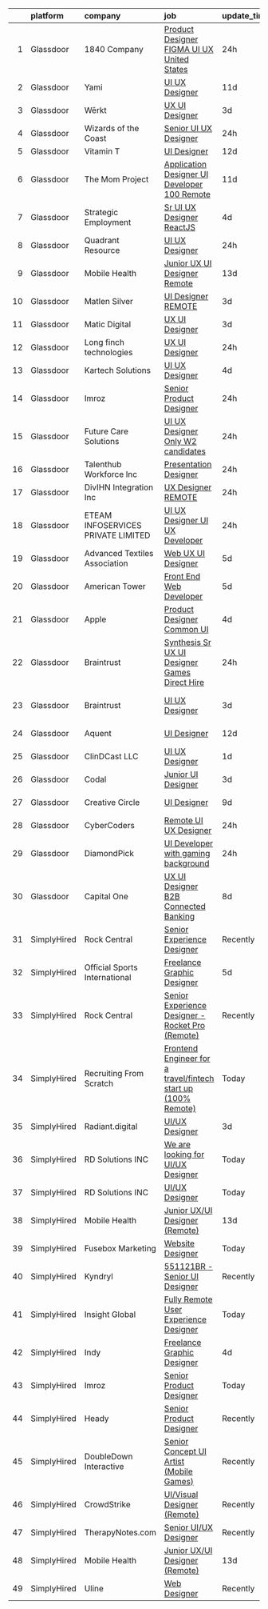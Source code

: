 

|    | platform    | company                            | job                                                                                                                                                                                                                                                                                                                                                                                                                                                                                                                                                                                                                                                                                                                                                                                                                                                                                                                                                                                                                                                                                                                                                                                                                                                                                                                                                                                                          | update_time   | location                       |
|---:|:------------|:-----------------------------------|:-------------------------------------------------------------------------------------------------------------------------------------------------------------------------------------------------------------------------------------------------------------------------------------------------------------------------------------------------------------------------------------------------------------------------------------------------------------------------------------------------------------------------------------------------------------------------------------------------------------------------------------------------------------------------------------------------------------------------------------------------------------------------------------------------------------------------------------------------------------------------------------------------------------------------------------------------------------------------------------------------------------------------------------------------------------------------------------------------------------------------------------------------------------------------------------------------------------------------------------------------------------------------------------------------------------------------------------------------------------------------------------------------------------|:--------------|:-------------------------------|
|  1 | Glassdoor   | 1840   Company                     | [Product Designer   FIGMA  UI  UX   United States](https://www.glassdoor.com/partner/jobListing.htm?pos=122&ao=1136043&s=58&guid=0000018335b8b7ba80fdb38c979abf6c&src=GD_JOB_AD&t=SR&vt=w&ea=1&cs=1_a8e86b20&cb=1663053642018&jobListingId=1008134146209&jrtk=3-0-1gcqrhdv4kbn0801-1gcqrhdvmi9jr800-e62c6a6f4e548be4-)                                                                                                                                                                                                                                                                                                                                                                                                                                                                                                                                                                                                                                                                                                                                                                                                                                                                                                                                                                                                                                                                                       | 24h           | Remote                         |
|  2 | Glassdoor   | Yami                               | [UI UX Designer](https://www.glassdoor.com/partner/jobListing.htm?pos=103&ao=1110586&s=58&guid=0000018335b8b7ba80fdb38c979abf6c&src=GD_JOB_AD&t=SR&vt=w&ea=1&cs=1_227fa5e1&cb=1663053642016&jobListingId=1008111961904&cpc=C19BE7EA145E205E&jrtk=3-0-1gcqrhdv4kbn0801-1gcqrhdvmi9jr800-d1dab448a2b02621--6NYlbfkN0DsBOlmEAMqZtav1V1WKZO3RUElpafjggtWvxyDQ3xFSqf_F-uFbbl63w4PrwT8Miu44ZfysXO1KSQgZsMWkOkd7XGrsQbZln7t07s8F-Y379QQ1CrIr4w_ay-qHsO3v_CQgS9HswjUCAf-pnizNih1cjX2cZN5IilCpikKmz2lbLmVVAngstP8Mkxjc0dUSMPoz7ElJ1LUmx8cr56uacKmtewRVxg9KAaGAAYQD1c6baHVevZa-UmllQcfhVgcwySqbc9uLIRsu9KEjkpoPX-GHsB393J3O-s1eE6Le-FJuD09wBHft-A_-ys44fVW7vMwU7O9oGhsLHb20NTrGIYKULgWpVRYZRcOmpB2fI79aHbb-7shxU0q55v3bD_Pr3PYplTPHevmZh7GGunSzzgLymQ4UKN-aUHYIIPBKFLyVaTU9MMAnMw89Q4V8u_cOa2Vu2WONegQ3wt2e9Qqv-gBr9gdcEspq0h2idgt3_BGPyAhAEZipoDf)                                                                                                                                                                                                                                                                                                                                                                                                                                                                                                                                                                    | 11d           | Brea, CA                       |
|  3 | Glassdoor   | Wērkt                              | [UX UI Designer](https://www.glassdoor.com/partner/jobListing.htm?pos=119&ao=1136043&s=58&guid=0000018335b8b7ba80fdb38c979abf6c&src=GD_JOB_AD&t=SR&vt=w&ea=1&cs=1_178bfe7f&cb=1663053642018&jobListingId=1008129520845&jrtk=3-0-1gcqrhdv4kbn0801-1gcqrhdvmi9jr800-9721049821f8019f-)                                                                                                                                                                                                                                                                                                                                                                                                                                                                                                                                                                                                                                                                                                                                                                                                                                                                                                                                                                                                                                                                                                                         | 3d            | Remote                         |
|  4 | Glassdoor   | Wizards of the Coast               | [Senior UI UX Designer](https://www.glassdoor.com/partner/jobListing.htm?pos=117&ao=1136043&s=58&guid=0000018335b8b7ba80fdb38c979abf6c&src=GD_JOB_AD&t=SR&vt=w&ea=1&cs=1_4eac2bed&cb=1663053642018&jobListingId=1008134110700&jrtk=3-0-1gcqrhdv4kbn0801-1gcqrhdvmi9jr800-6a30d90d36b2c37c-)                                                                                                                                                                                                                                                                                                                                                                                                                                                                                                                                                                                                                                                                                                                                                                                                                                                                                                                                                                                                                                                                                                                  | 24h           | Renton, WA                     |
|  5 | Glassdoor   | Vitamin T                          | [UI Designer](https://www.glassdoor.com/partner/jobListing.htm?pos=111&ao=1110586&s=58&guid=0000018335b8b7ba80fdb38c979abf6c&src=GD_JOB_AD&t=SR&vt=w&cs=1_e9fcbd40&cb=1663053642017&jobListingId=1008107313924&cpc=654405A9B1E0A9F5&jrtk=3-0-1gcqrhdv4kbn0801-1gcqrhdvmi9jr800-f10a0fca18c2b09a--6NYlbfkN0DMrcEu7yrtATojKJA7cEzGQ3FdRGWLh0CZQInL4ECGI6k5tN82kdM0OKoro5eXmjpWnNkMRYRsEG5xl-BbZpYCD_fu4BVeNqYuHC7OoAs3kywh988hMDgU4JwI6c0N64ARQqe5qJ8Pjj8i7HEjR4ZUmqldrFM0fx1DVXjCuMIUcLXl0QJZQqxSuRVy_8slHDJe9JqqLU38-_ImF8E-XI6yzN0r3BrdfqkxNnYIDfxpti7BOKpx8rCNZ2wOatffD054xbG4F2OZUhmK7CgenVxLXhyMrWKTq2lLwbWkEmQs-JeQpITYGFIN5ijlSGU6yjEtrbes04WnuC1C4Ysl5qraNC_UABGXwFaWfvoRD-1NMrMDVNKdxPDwlMnoseAhyL1V0du6Uwb5zd7a-jfJoIKcc-coHW56orWYtSJmK18_QGCsXOLtzVW_E64DkB0L1Gm9k04GyVutQ0c7yF6sxNfbSlBmjhiOF-I%3D)                                                                                                                                                                                                                                                                                                                                                                                                                                                                                                                                                                                              | 12d           | Remote                         |
|  6 | Glassdoor   | The Mom Project                    | [Application Designer UI Developer  100  Remote ](https://www.glassdoor.com/partner/jobListing.htm?pos=110&ao=1110586&s=58&guid=0000018335b8b7ba80fdb38c979abf6c&src=GD_JOB_AD&t=SR&vt=w&cs=1_99fa0dd3&cb=1663053642017&jobListingId=1008111532193&cpc=4B86475FAF393599&jrtk=3-0-1gcqrhdv4kbn0801-1gcqrhdvmi9jr800-195b8239f22c344b--6NYlbfkN0BDp_epf89aHDQhKpPegNJQ_ldQpEFZQsM9OcONMGxWx6pU56EKHF58QjVdAUvn2gUGEsG5uivYzAflrmwIyjs8buC-UN7ou_4VISFBgtvT6kWtTdBLuSeLNE3ebWKG9_EqvxhsMx0hRY5cOumT6scpk9plX6cjjnrfkAkGzUT2tCoX1D-FHfHuC-s1WpZlB02Ac7343rJQ0vCGsRJqpL2zDsW43qSys_rtxdbyjlk9bw-ovw_kdqkraRI0O0nivDUVKXUJJ6WuUfElCqyW3x94lDNtU1eeWqNYBX57Z3Ie11NAOzLeItAZwMQoVwps32h83l50PAUFdo_jBkPxPuGfLyWBj78o2orfWYz4q1_znbH6abax6ReAhvVtoMQQa5lIkwrA5wvnBzvSgf_Jt2ogFNEMzu6k22Pl3lsJ8sxhchS4OjMG716nMOEayeTVF31kDIkBYkw44WUHhgrcOY_wx_42xt5IcdiRaWgomrxhOhLw4Guu4EX9sp44H6L033r9oAMTTn4vbnxBK4OLke56pESR1apRnk_Rs9zOGrGPp-Oyd03twuqMfDchcCf-VweIgOZUm5T_2Q%3D%3D)                                                                                                                                                                                                                                                                                                                                                                                                                                            | 11d           | Remote                         |
|  7 | Glassdoor   | Strategic Employment               | [Sr  UI UX Designer  ReactJS ](https://www.glassdoor.com/partner/jobListing.htm?pos=105&ao=1110586&s=58&guid=0000018335b8b7ba80fdb38c979abf6c&src=GD_JOB_AD&t=SR&vt=w&ea=1&cs=1_527891ef&cb=1663053642016&jobListingId=1008127201025&cpc=A8EA696C92E7776B&jrtk=3-0-1gcqrhdv4kbn0801-1gcqrhdvmi9jr800-10e7346e5594589d--6NYlbfkN0AEgitr2lGK9-2Owk_bCXKkX9ldcvmrRzAzunryDtq0mgDhLVKVGwIDjzzzoVm5zY2akHQKg0eyoOGLoJYK8fVCB6jso4MEarQmmbx_Elax6A0T7qxnodN5M4Z3ek9LV9lx3pQUxqaX5c5MEy0I6X-ied1_QyqGEshe1rZ06FkEM4sRszpcXbcOqOguZ0RtIX-7D2nkCDCXnHiWZ-yWnVNSj5lQT5ZyvJIzkVtyU9boXFqk_FLmAENbjrE-Ha7ztZM0z7yLcZRcQmkOUywhncLlekhm0inRMvUNTqaJIEgmlsH8nyK3aEM0H_wLbZIIemquMaHAOVruIepVVcmid_t7yE4sKwwa7X_zLfkVyZlZ2_NAr__PXZ50i6tUiR6afStNuMLLAFjkH7Nh-ooRuMoo6fUnmnupnBU6J302zm-4WvV9Dy0U7IvoNTSD422NyzL5-9yO_EkOHDff2Fx5-hz08Ggj3sCD9l-IcPd4BT2Ww0ZpAk2r0cPeW211AqUh-GWTL4VgnLdDSq8qHIa8G75XXD_ssif_LJhc_wXfz3ZY3t8SJUPqBnCgjujfmnlhBkMXkuW6lDwQyA%3D%3D)                                                                                                                                                                                                                                                                                                                                                                                                                                                          | 4d            | Remote                         |
|  8 | Glassdoor   | Quadrant Resource                  | [UI UX Designer](https://www.glassdoor.com/partner/jobListing.htm?pos=128&ao=1136043&s=58&guid=0000018335b8b7ba80fdb38c979abf6c&src=GD_JOB_AD&t=SR&vt=w&ea=1&cs=1_ff193772&cb=1663053642018&jobListingId=1008134969184&jrtk=3-0-1gcqrhdv4kbn0801-1gcqrhdvmi9jr800-843ab43f787b1dbc-)                                                                                                                                                                                                                                                                                                                                                                                                                                                                                                                                                                                                                                                                                                                                                                                                                                                                                                                                                                                                                                                                                                                         | 24h           | Remote                         |
|  9 | Glassdoor   | Mobile Health                      | [Junior UX UI Designer  Remote ](https://www.glassdoor.com/partner/jobListing.htm?pos=101&ao=1110586&s=58&guid=0000018335b8b7ba80fdb38c979abf6c&src=GD_JOB_AD&t=SR&vt=w&ea=1&cs=1_6231b389&cb=1663053642016&jobListingId=1008104582625&cpc=9908D8D4413DBB8A&jrtk=3-0-1gcqrhdv4kbn0801-1gcqrhdvmi9jr800-0b855880aef5fae4--6NYlbfkN0CVW-wZUB6fDkVbeXZUmA8a9VqOuLioZTZt07t5oqbkUixMn8E1AkY7NfCvE7a_uIFEM4p2K4W6Xowwu-eZbvZMAmUZzzrHL6ljTCT7DYTx6XjJdgQUIEh9p7SxX-wpgLvWtsfp4DDj8x2BvdIzeHYMSSkPiP9r4jjtgVITdl04BLVLmN7DTPJeZ4_ZEyu9s9mgDOE0C9aGvVFpvu8k6-sD87BA0PVTz3fBDzWGILDGtvpBdjLCxFM2nDxruToCDnXCc4DYmF6Yr76NyrZY-s7BthB96eDooyhKbIMbim7GEOrsEZ8z4EoMc6nQy6MwcuuWllOtE0SxKBhl6abI9NxqdGFDbNzw49UL1LFVghJVZaq9NQGbX3KetVQgEJGtKLXtkhglGqwYcGN7ceTmV8wd_yRfXqa83DNELqJt2CApU8KI69y2h_-cs1PXTBIEDVuIRB1oqsfQjnIhc8sE89ZWzJRFWzwaSu8rjoFX-pZAfP_jaghpukHzPEkHemdFFJOEkBk6F8XYFY5Kg_120d2qdEps3mdH3cMT6ltO0rFuB4FqygBf4qlwsM3vuNYgLkY0GJdjxPbATawu3iJZMQHVPUBIAD03MG8%3D)                                                                                                                                                                                                                                                                                                                                                                                                                                      | 13d           | New York, NY                   |
| 10 | Glassdoor   | Matlen Silver                      | [UI Designer   REMOTE](https://www.glassdoor.com/partner/jobListing.htm?pos=112&ao=1110586&s=58&guid=0000018335b8b7ba80fdb38c979abf6c&src=GD_JOB_AD&t=SR&vt=w&ea=1&cs=1_e6d59f55&cb=1663053642017&jobListingId=1008129976520&cpc=6FC5BA77C9A4CD78&jrtk=3-0-1gcqrhdv4kbn0801-1gcqrhdvmi9jr800-7c3d8b0fa1aa4d2a--6NYlbfkN0ADTliTSg4K3aDxe8vkHVVj5ml6bx8ND6Ab8oliGx3AtQak9O875La2bFZ7Jqdg5u2TN4za9Cc8TmCx4eZrmE6unNQIBugNkywsnOlqHVOFFNV4fWaMlgd7n01QqguPjOpIVniHZTeTbp9kUGyEvOS2hrH_DBB6WVl5aY3J3hpgWYkSVkfr-OPDVFTeYo3Ec398yJ4m4ZajMCqcnpCvTLTP5HetNZVx6vHlaAapN8xv-cFaYc7tUDhEC_LMlhTw4F1vVZmPTn0USp1-_nevNAhtXft1-O6mNcRYS_s-WIMjqbNmd1ybHZxKAduIooqDBDHqq_YPXxk8MfW3OH0GUZnG0bjT3S53dw4RPBx1k07F5ce5QuytIb1IFhNqFswXVi8wy_FnfVqIyYlV-XJRM8bgTKLG3RHH3J4XifN7buReJDcMMD4Vv6wg3Hne5_oIFuySj9lmOzm4dWKyF3IZ3fcVSisC0M-wXXbO5fH0A9kNqw%3D%3D)                                                                                                                                                                                                                                                                                                                                                                                                                                                                                                                                                                  | 3d            | Atlanta, GA                    |
| 11 | Glassdoor   | Matic Digital                      | [UX UI Designer](https://www.glassdoor.com/partner/jobListing.htm?pos=107&ao=1110586&s=58&guid=0000018335b8b7ba80fdb38c979abf6c&src=GD_JOB_AD&t=SR&vt=w&cs=1_00ae22d1&cb=1663053642016&jobListingId=1008130349024&cpc=B101C867B3EF2D75&jrtk=3-0-1gcqrhdv4kbn0801-1gcqrhdvmi9jr800-034ef612ea4eaa29--6NYlbfkN0AZhccrYCUSJlZEde1UnGXnwlG1V9FU8luw-eezWnVYr5cEIZbxF0udJqd2UOrrIqs8a2-O4wAYqyti5QNxVfpWv9XtKqb7CoclVbtdwRPBOjK50OjoI-KDKV273G9VF0F2GIIrCJnwXhFoLDcQLWuNtYmtk8GzgzJzKOMmBwrZ6GelUhMqVklJbou17-ST-R4qnvxJWpoVC9XErey2GGluxMZP_ri3JAXowtTRd_I9hQphfMufQPPsstpaSbq3vzmHieW7kPmvNSH0t7RmeGfaNElN29VMWVlQGhmW2pMOJ5hMcfgIotet1isnP_pH0SUEPNajiln8TV9LjT_PdJIh4F7htkydvHXC_1G0z78GX3VcQPyqOm-6Sd_gmulxwwDz5Y2iXL7knNd2FNjCrqeHX6ageFekScQgFBWde4Q2g9_tqYSfqvbs)                                                                                                                                                                                                                                                                                                                                                                                                                                                                                                                                                                                                                                         | 3d            | Denver, CO                     |
| 12 | Glassdoor   | Long finch technologies            | [UX UI Designer](https://www.glassdoor.com/partner/jobListing.htm?pos=126&ao=1136043&s=58&guid=0000018335b8b7ba80fdb38c979abf6c&src=GD_JOB_AD&t=SR&vt=w&ea=1&cs=1_07e55076&cb=1663053642018&jobListingId=1008134031872&jrtk=3-0-1gcqrhdv4kbn0801-1gcqrhdvmi9jr800-29f482bc1f9c0738-)                                                                                                                                                                                                                                                                                                                                                                                                                                                                                                                                                                                                                                                                                                                                                                                                                                                                                                                                                                                                                                                                                                                         | 24h           | Irving, TX                     |
| 13 | Glassdoor   | Kartech Solutions                  | [UI UX Designer](https://www.glassdoor.com/partner/jobListing.htm?pos=116&ao=1136043&s=58&guid=0000018335b8b7ba80fdb38c979abf6c&src=GD_JOB_AD&t=SR&vt=w&ea=1&cs=1_a5cb2680&cb=1663053642018&jobListingId=1008126429859&jrtk=3-0-1gcqrhdv4kbn0801-1gcqrhdvmi9jr800-7f3bb4e6978a4f7e-)                                                                                                                                                                                                                                                                                                                                                                                                                                                                                                                                                                                                                                                                                                                                                                                                                                                                                                                                                                                                                                                                                                                         | 4d            | Remote                         |
| 14 | Glassdoor   | Imroz                              | [Senior Product Designer](https://www.glassdoor.com/partner/jobListing.htm?pos=125&ao=1136043&s=58&guid=0000018335b8b7ba80fdb38c979abf6c&src=GD_JOB_AD&t=SR&vt=w&ea=1&cs=1_d7e32197&cb=1663053642018&jobListingId=1008133474739&jrtk=3-0-1gcqrhdv4kbn0801-1gcqrhdvmi9jr800-f05474ece037d299-)                                                                                                                                                                                                                                                                                                                                                                                                                                                                                                                                                                                                                                                                                                                                                                                                                                                                                                                                                                                                                                                                                                                | 24h           | Remote                         |
| 15 | Glassdoor   | Future Care Solutions              | [UI UX Designer  Only W2 candidates ](https://www.glassdoor.com/partner/jobListing.htm?pos=129&ao=1136043&s=58&guid=0000018335b8b7ba80fdb38c979abf6c&src=GD_JOB_AD&t=SR&vt=w&ea=1&cs=1_734bb861&cb=1663053642018&jobListingId=1008133853385&jrtk=3-0-1gcqrhdv4kbn0801-1gcqrhdvmi9jr800-6c8fdcb849185850-)                                                                                                                                                                                                                                                                                                                                                                                                                                                                                                                                                                                                                                                                                                                                                                                                                                                                                                                                                                                                                                                                                                    | 24h           | Remote                         |
| 16 | Glassdoor   | Talenthub Workforce  Inc           | [Presentation Designer](https://www.glassdoor.com/partner/jobListing.htm?pos=104&ao=1110586&s=58&guid=0000018335b8b7ba80fdb38c979abf6c&src=GD_JOB_AD&t=SR&vt=w&ea=1&cs=1_127598e9&cb=1663053642016&jobListingId=1008133870042&cpc=F41FEAB56D215062&jrtk=3-0-1gcqrhdv4kbn0801-1gcqrhdvmi9jr800-f06f0ab86d92e6ab--6NYlbfkN0DpwFV3tuw9vFlML3xauMsT_S9XsNg3VdZNHiuyFzGFEzXfSGkGfgeZuQmrRNOoRj252mLqHri0itIf68FvD0Cos3sX1nhUedQCzDRSGlFs--8KFgQWpEgsOErS4T3CBlTINY1Ygwrij_bPoCYBSzOLzslHUqA0JglBS4cMr5oydsK6sQmOuNIryRWumgJ1p2yLg9HcUogQ-sYy-O68iOe6G4jVi_CsTwFqF8rkHIUEEieUsJ2kEcMxzIkd9R1tW7xF1SMgqbVgDbS9Ah9r9Mu3ifAs89qmeA0Nx4kDMAHC3OF4tdnFuhJFtn3TgAmCGbs3Udnm535g_BLmAjdojtSdB4UBZ6GhVH6Pp9KasN4XE-_vCVlOe9YCSqfLsJqbLj2lqSI93JC94X1MoiGSbwUzWacrH-1ApMtHryxMG6trZKRcOwCC-qfGdNNbf_0MBaP4N6j0gEhET3RX36_Q1Cz9sgYTSTIxKfM-_E2k6PJzyPpvcZbJ5Mu3SPQwwMPEuMz6JvTvDGHEDbzp8JFZvwbtzTfPCad6FDg%3D)                                                                                                                                                                                                                                                                                                                                                                                                                                                                                                               | 24h           | Remote                         |
| 17 | Glassdoor   | DivIHN Integration  Inc            | [UX Designer  REMOTE ](https://www.glassdoor.com/partner/jobListing.htm?pos=114&ao=1110586&s=58&guid=0000018335b8b7ba80fdb38c979abf6c&src=GD_JOB_AD&t=SR&vt=w&ea=1&cs=1_f4b8f65d&cb=1663053642018&jobListingId=1008133971409&cpc=654405A9B1E0A9F5&jrtk=3-0-1gcqrhdv4kbn0801-1gcqrhdvmi9jr800-ebb8875f66ab46d2--6NYlbfkN0BJ3u6qF2wc9ICgZlvsKuNbbLBNkh5ZBfvXb2PoA2N6Q167jZcvFJgUYQitahDww1sXmx3J9JYHxV_NRfPn3k8_8ImX5HoOFybPB_JF57y0BBopepDKtVfz_c0Nfu7cNcKKRdI2q5amBRYIHG9vy4bMoUurv-9aj_0LmpGTWr8zrAmmOzszOc3ZRnDTPlWZPy0brVJqbDsL0lpvFie0wSDPUemCM08M-rY4CBoRnbdFoFv8yl9k89PcTqU57rpDUfHJ_5TVsjr717p1j1BL-0dFixdKY20TFnZPV3Ad9TBzKPF41PRR0qFSZkfyPZ6iYkv21hbamhQXwztNBg6Hx_9V9-QeSYicqxjkOS20aKQUL32kLdKTyaNWhYluyvsy-XAS-ox8h1vv1JC6pRs-dakJWAiQgMZBdnslME0UNQlw5ZiVGdWJE8tC5VIs_Jaq1wU_6UJkP-ylBhvnb5zXdPTYfiKUarIeOVXoEPQriU6txRw1SL10KgluDrYxK3bkGFAfvIOl7AHLsQ%3D%3D)                                                                                                                                                                                                                                                                                                                                                                                                                                                                                                                                  | 24h           | Remote                         |
| 18 | Glassdoor   | ETEAM INFOSERVICES PRIVATE LIMITED | [UI UX Designer  UI UX Developer](https://www.glassdoor.com/partner/jobListing.htm?pos=106&ao=1110586&s=58&guid=0000018335b8b7ba80fdb38c979abf6c&src=GD_JOB_AD&t=SR&vt=w&ea=1&cs=1_8c118a5c&cb=1663053642016&jobListingId=1008134041119&cpc=883DC43018083D9A&jrtk=3-0-1gcqrhdv4kbn0801-1gcqrhdvmi9jr800-062146c73a01397b--6NYlbfkN0BicP4mH8nLQf5qme0RP6l_XOQdvYkYZtmxVKtRB88lY6-Dd-KAT9yORtJNyptWjNoxhdZeeWHF6fsIl1ipbqjcFY662JRDOiBfV6USUBhSykXeuWuFGhHAloBy9c_ut57_qQltRd_EmNlmvpZ_4cA-EChZofF2pSs3DJklJnhvBo7E7dI-5zZFXm0J4tzkf1PfiCb8j9V7mggT11t2lJesaL-Y4BwRSLu_qz3q88Ho2vrjV8GgJbpXo6Zu4J3m3i84ryUmcl8ap6yrXiOC5piWqX5AKt0GR4W_ZFj7KItzcFhNWLsNgMhp1_FmAz1vSe7De7hskkrufv-gGojKAG8PWTs26gY8XaJqU5Ga96SnMPuEjrYNxZnGSeD2bGM-smMYsc7YmNz2i55k4_kLlXrc1yjKxFAZXcIDK_EAPL8MG03Mtey5FaciESx65y3r-aRChdKxfW3nzhNTboyApxn_qaQy1q5EuAbh77A8aersAvRnEf_ZV4S4qvZdaRIETInZQs4mJ5jlsM26pa8geuIB)                                                                                                                                                                                                                                                                                                                                                                                                                                                                                                                   | 24h           | Remote                         |
| 19 | Glassdoor   | Advanced Textiles Association      | [Web UX UI Designer](https://www.glassdoor.com/partner/jobListing.htm?pos=108&ao=1110586&s=58&guid=0000018335b8b7ba80fdb38c979abf6c&src=GD_JOB_AD&t=SR&vt=w&ea=1&cs=1_2f96c139&cb=1663053642017&jobListingId=1008123545453&cpc=2CAED5C921A5F994&jrtk=3-0-1gcqrhdv4kbn0801-1gcqrhdvmi9jr800-8f0f2da3bcb0ded4--6NYlbfkN0BnYbzg9_0OBxfyaC-dC2htIGp3bt0r_Vee4_7uMe98bPPG6yOg2WXqdwhbC791_U00MfwPJQISugkbvt-O9m_o7FpwY2dPKxYlvJWF88LUJU6-PJiA7au0MbT7IIdJhkiVldQN1GCcaP9tiJbH74WPbddeicnz4Ug33P_R2i56xQ0xZRpWPjA6-NfGZjbRXWvK_-bOar3BV6Hucsxo3SoiKg83QOapUVJrdpsj8IlKPyMr60d9EErd35hfveY6ZdcjxYVHPHtW-xPB8kZ3gDfczFMR-Yh4J5g361ex7_rlGYu-G_BAHoosMuBvMo98nTb5e9d56ivwFpCpYjhIFbJAlBBTpfX5e4TfX861BVErkpfq87Nx_9YSWGToYwn_Ow8JS0rSgVLNWgmKRlBhu2W-B5vh9Lweoy8ZrzbYBEvEvVBlSYmM51xMeO4ouUUwwlDqCQFVaU25mcv-SEXEO-GI6iu14gLWay9v12amDNOripMjrJzTAhX1)                                                                                                                                                                                                                                                                                                                                                                                                                                                                                                                                                                | 5d            | Remote                         |
| 20 | Glassdoor   | American Tower                     | [Front End Web Developer](https://www.glassdoor.com/partner/jobListing.htm?pos=123&ao=1136043&s=58&guid=0000018335b8b7ba80fdb38c979abf6c&src=GD_JOB_AD&t=SR&vt=w&cs=1_ac6eb8be&cb=1663053642018&jobListingId=1008123854918&jrtk=3-0-1gcqrhdv4kbn0801-1gcqrhdvmi9jr800-d953a4b51d8b737a-)                                                                                                                                                                                                                                                                                                                                                                                                                                                                                                                                                                                                                                                                                                                                                                                                                                                                                                                                                                                                                                                                                                                     | 5d            | Woburn, MA                     |
| 21 | Glassdoor   | Apple                              | [Product Designer  Common UI](https://www.glassdoor.com/partner/jobListing.htm?pos=121&ao=1136043&s=58&guid=0000018335b8b7ba80fdb38c979abf6c&src=GD_JOB_AD&t=SR&vt=w&cs=1_b4345305&cb=1663053642018&jobListingId=1008128039326&jrtk=3-0-1gcqrhdv4kbn0801-1gcqrhdvmi9jr800-60dae6faf20065c0-)                                                                                                                                                                                                                                                                                                                                                                                                                                                                                                                                                                                                                                                                                                                                                                                                                                                                                                                                                                                                                                                                                                                 | 4d            | Cupertino, CA                  |
| 22 | Glassdoor   | Braintrust                         | [Synthesis   Sr UX UI Designer   Games  Direct Hire ](https://www.glassdoor.com/partner/jobListing.htm?pos=127&ao=1136043&s=58&guid=0000018335b8b7ba80fdb38c979abf6c&src=GD_JOB_AD&t=SR&vt=w&ea=1&cs=1_1b6c2846&cb=1663053642018&jobListingId=1008134675704&jrtk=3-0-1gcqrhdv4kbn0801-1gcqrhdvmi9jr800-ee7c3806d69067ba-)                                                                                                                                                                                                                                                                                                                                                                                                                                                                                                                                                                                                                                                                                                                                                                                                                                                                                                                                                                                                                                                                                    | 24h           | San Francisco, CA              |
| 23 | Glassdoor   | Braintrust                         | [UI UX Designer](https://www.glassdoor.com/partner/jobListing.htm?pos=120&ao=1136043&s=58&guid=0000018335b8b7ba80fdb38c979abf6c&src=GD_JOB_AD&t=SR&vt=w&ea=1&cs=1_e28facd8&cb=1663053642018&jobListingId=1008129821875&jrtk=3-0-1gcqrhdv4kbn0801-1gcqrhdvmi9jr800-81621ac7113f0050-)                                                                                                                                                                                                                                                                                                                                                                                                                                                                                                                                                                                                                                                                                                                                                                                                                                                                                                                                                                                                                                                                                                                         | 3d            | San Francisco, CA              |
| 24 | Glassdoor   | Aquent                             | [UI Designer](https://www.glassdoor.com/partner/jobListing.htm?pos=115&ao=1110586&s=58&guid=0000018335b8b7ba80fdb38c979abf6c&src=GD_JOB_AD&t=SR&vt=w&cs=1_a9b1dce3&cb=1663053642017&jobListingId=1008106317090&cpc=9908D8D4413DBB8A&jrtk=3-0-1gcqrhdv4kbn0801-1gcqrhdvmi9jr800-af928d519ef0ff4f--6NYlbfkN0DMrcEu7yrtATojKJA7cEzGQ3FdRGWLh0CZQInL4ECGI9gD0Wolx9R2v-Aex0-GK040KZkH8vMPPbByZJ69JkHE4ijya6Gkcs5gC3Z4IApNz5qBpbs1PQ8A-ZdsBit4dOBRqedgm6SbJxTMy8vMUIECmmplTQ3Z4guhPbBlzhO1I7Bu-iFPZgs9HBYGGjUu-gYxjrHhua5rRodEcaziRpq71wtCJA2RU0XamTLl_QnANwIkuAbpNQECKH5Qv7OWWnJG7V5_O35ei6I6RaAzOudg-IMMASpzB_NDDjBEBRqCcCwzzZT-OVc8Iq_gU7f9CXxeQC6PletW8cC2r-Wx4oZ2DotHDidJPTkj8sPZ7lIjLBD5jOZmDvU_ICq_Gwql8ItP7LN_LqyX3kNRvkyRrc9_tfosUnjjwyugcNtGfWTT0TvYEU51ZPMsqO14d8scp2sj26w_O-Fmmg%3D%3D)                                                                                                                                                                                                                                                                                                                                                                                                                                                                                                                                                                                                                | 12d           | Nashville, TN                  |
| 25 | Glassdoor   | ClinDCast LLC                      | [UI UX Designer](https://www.glassdoor.com/partner/jobListing.htm?pos=130&ao=1136043&s=58&guid=0000018335b8b7ba80fdb38c979abf6c&src=GD_JOB_AD&t=SR&vt=w&ea=1&cs=1_9cd6ec53&cb=1663053642018&jobListingId=1008131544814&jrtk=3-0-1gcqrhdv4kbn0801-1gcqrhdvmi9jr800-30003738c589d8ce-)                                                                                                                                                                                                                                                                                                                                                                                                                                                                                                                                                                                                                                                                                                                                                                                                                                                                                                                                                                                                                                                                                                                         | 1d            | Albany, NY                     |
| 26 | Glassdoor   | Codal                              | [Junior UI Designer](https://www.glassdoor.com/partner/jobListing.htm?pos=124&ao=1136043&s=58&guid=0000018335b8b7ba80fdb38c979abf6c&src=GD_JOB_AD&t=SR&vt=w&ea=1&cs=1_bda99a25&cb=1663053642018&jobListingId=1008129951187&jrtk=3-0-1gcqrhdv4kbn0801-1gcqrhdvmi9jr800-8531184e467fd8d9-)                                                                                                                                                                                                                                                                                                                                                                                                                                                                                                                                                                                                                                                                                                                                                                                                                                                                                                                                                                                                                                                                                                                     | 3d            | Chicago, IL                    |
| 27 | Glassdoor   | Creative Circle                    | [UI Designer](https://www.glassdoor.com/partner/jobListing.htm?pos=109&ao=1110586&s=58&guid=0000018335b8b7ba80fdb38c979abf6c&src=GD_JOB_AD&t=SR&vt=w&cs=1_6d29714a&cb=1663053642017&jobListingId=1008115412935&cpc=444700D72F2ECBCE&jrtk=3-0-1gcqrhdv4kbn0801-1gcqrhdvmi9jr800-08396870da86493e--6NYlbfkN0BPwlZa85gbT4Q3XYQoU_uQn0Qmw9zd_9UNfmcwtqAVud1yvyq1Z4UAlx1bxhDUi3LJmoDolkI6-NQGNFon6XVVf0CJxl8OTph4rO6axVd28A42KMtnrCpSYnKIiN7AItewrc4Br8S_LvnhKiBBXUxEEnWuHxrw6L-cyq7pLtpQlMtM_0kHux9_NPS8g1qwfrE6rfyu3ZR5XD2tQ8J1419Wv0cnQNRpkaRY6qMO6Loa9M_R4HRrcrDgkBJfBNKuXCjoAG6DHw5hnt6LQhksXVtZznUmLqDsilSEqlCu-sLddT61eCS8qb88Y2ixeJUieqcTi1PhbAAFf3Emyq73JHbFMuONcdeJPouikpOZX8fo7UFmM-SBRzFR_AzVVGVE12_C8s66ddt9i_t9TNNBbxsf98DoIKOnCLwOaYKKItbeyXnby_XokcjZwpOGkaFZ6wM88zAv7HZy1EKtajdPHwk2mmjjCF2iLzR51SP0852cwQoVqmGZNR9MKhmJaP6UYI3UONVeQpzj6g%3D%3D)                                                                                                                                                                                                                                                                                                                                                                                                                                                                                                                                                | 9d            | Mountain View, CA              |
| 28 | Glassdoor   | CyberCoders                        | [Remote UI UX Designer](https://www.glassdoor.com/partner/jobListing.htm?pos=113&ao=1110586&s=58&guid=0000018335b8b7ba80fdb38c979abf6c&src=GD_JOB_AD&t=SR&vt=w&ea=1&cs=1_a165b057&cb=1663053642017&jobListingId=1008134976278&cpc=47CFDC01B3F81FAC&jrtk=3-0-1gcqrhdv4kbn0801-1gcqrhdvmi9jr800-7c115b335307399c--6NYlbfkN0CpFJQzrgRR8WqXWK1qKKEqALWJw739KlKqr2H-MSI4eoBlI4EFrmor2FYZMP3muM2vS7nROhyhHL-6Mf-VBsQ1X8aQ1zbbZv_RbzKIAzsnouZYsgpyaF2ZOkRN4ZBfzVkBf6qaMLcyjAew9HMYDhXljOW_tQpN9j1sSNYYm5_mdeIKTVYZNDjtvILcgNxnxGGBT1kIipULxMvTWJBid9YvrNC2yUyRcFouEU4cKrbCzEsvopESJTK4N43iP8I_KoE980Ax0TzhA9gtw7YPR-dzYqzRuFY2d7FL7VBGZlnzehdC2g67d7QQ24mrT_vu7Sv6FUPcA5YiXWMTGwZa8RCP7mMB_E7uRH5TWkHMCcjDJur7SrkR4KCvMuTwrgMEdefbp01Wfc6gPE8NzNY6nn1BlzaqI8ASQ27cr_-P3ENYt_SE6uJblHeIv633nkzXBaIzORLan_Cul8JVYzLPwAw1KCsqILkJAXuLXjb_-VBt3C2_p8QU6A02Mxu4tn3k03yKwWXS1uXFcc9hylUruXDUBEWEvT-frAI17wdz9wxeUnlUX84XpqhB0Ccaeqz9qSt8y78-ZSNNCWzApo0CKngZJdkUozq1DrCS0i2UzhCocmImaEvshBEumsB5Y5yS6LJP_kXzPin0drxvzZijZJATMW6Ks8YCjQ0LnM9hVS-_-en7MzyFNnwErVOltaAyXi1S5r4totQwhyDyH5OSkxnaWvidHGvblVo_F25ID8-zyFvVi1YB9E9rC59pNGllcB3Xbr0NWFFr7FHDDvQ9etTgjSrYpijXNNAc4n1KLBhBLqweWSK6lojz6Ew4WjAe7BeZVaAXsUgh40223i-OolZLyLn6CY19DwtZxm5y2pVZ848d_fq-q5cgB1Wv_kw855rFYVws9sJy8EivvyA3oZNk2DyoCw1ByaAMNlmwWjaoZW1KwAUWjfLvzoRkBVfhnVsQO0JLzjRM7nwYhLtqKZSKsl2PXoRC_d82HTfkJcBHUiczE-wTK8yT1930GpeFxa_4q7sZBS-CsA%3D%3D) | 24h           | Seattle, WA                    |
| 29 | Glassdoor   | DiamondPick                        | [UI Developer with gaming background](https://www.glassdoor.com/partner/jobListing.htm?pos=118&ao=1136043&s=58&guid=0000018335b8b7ba80fdb38c979abf6c&src=GD_JOB_AD&t=SR&vt=w&ea=1&cs=1_aa952b18&cb=1663053642018&jobListingId=1008133833754&jrtk=3-0-1gcqrhdv4kbn0801-1gcqrhdvmi9jr800-f7a2cc7ff743cc87-)                                                                                                                                                                                                                                                                                                                                                                                                                                                                                                                                                                                                                                                                                                                                                                                                                                                                                                                                                                                                                                                                                                    | 24h           | Remote                         |
| 30 | Glassdoor   | Capital One                        | [UX UI Designer    B2B Connected Banking](https://www.glassdoor.com/partner/jobListing.htm?pos=102&ao=1110586&s=58&guid=0000018335b8b7ba80fdb38c979abf6c&src=GD_JOB_AD&t=SR&vt=w&cs=1_0d6db3a0&cb=1663053642015&jobListingId=1008117184699&cpc=149B3D5996025BBA&jrtk=3-0-1gcqrhdv4kbn0801-1gcqrhdvmi9jr800-07939d44d9530a53--6NYlbfkN0C3j_zLGvpMLCdiZ0WC46XqVTA1VMZzOzKXPhAXwYlrNb9EbKZEg8x0wzjxx-xvfPpVAjTCv_kj8fR7cHAGrjliw46MFgJZ3zphIRcXMHuqrvsEdAY34D6tIOA5JOZMg0SlD98KWwgPdBtfy1_tQUnyImSF1KGxC37xPu-_ww0LLLYKNZou6zixIkLRM4uVqQLTzZ1ulvsrWMiTMLsew0YSiEgPEyz7n5vvrSsLLS6apZNrnvrPzDVNnEhXS54jlnd3gJClNGbS9kAwahjSc0vKHHqW2TJX0cBRDBFt_fY5gQIFMqezMFc_ejUbQGtkYR_yNDEHVniIDwmpUBnBHqiLOKKzcHWgyLyQgywt86mk6JVGoL-C-Yxd5nGbwBpB6A-EsMlU0YcHpeC11X-ZrbfNrZ_eC6QAnDoa8xJu7XFXWREB8IaxArgw)                                                                                                                                                                                                                                                                                                                                                                                                                                                                                                                                                                                                                | 8d            | New York, NY                   |
| 31 | SimplyHired | Rock Central                       | [Senior Experience Designer](https://www.simplyhired.com/job/614TPN-I6z8RsLQz2ZCzhZREiXQ5ICela2OugNpBIA2Xt9GWnXt6BA?q=ui+designer)                                                                                                                                                                                                                                                                                                                                                                                                                                                                                                                                                                                                                                                                                                                                                                                                                                                                                                                                                                                                                                                                                                                                                                                                                                                                           | Recently      | Detroit, MI                    |
| 32 | SimplyHired | Official Sports International      | [Freelance Graphic Designer](https://www.simplyhired.com/job/Q1YulIF77i4bKrlmjGlwX9Ta6KC6PMp54FO8rR708ra2OQSEgHUFMg?q=ui+designer)                                                                                                                                                                                                                                                                                                                                                                                                                                                                                                                                                                                                                                                                                                                                                                                                                                                                                                                                                                                                                                                                                                                                                                                                                                                                           | 5d            | Remote                         |
| 33 | SimplyHired | Rock Central                       | [Senior Experience Designer - Rocket Pro (Remote)](https://www.simplyhired.com/job/WFOQFrw2mphynW-NsIpy91iE8xWR5Lm0fNy65Uhq_2M__KiA2xz0ow?q=ui+designer)                                                                                                                                                                                                                                                                                                                                                                                                                                                                                                                                                                                                                                                                                                                                                                                                                                                                                                                                                                                                                                                                                                                                                                                                                                                     | Recently      | Detroit, MI                    |
| 34 | SimplyHired | Recruiting From Scratch            | [Frontend Engineer for a travel/fintech start up (100% Remote)](https://www.simplyhired.com/job/pEU-y-3mhjWYGFCJdUUd0Do_r9UKlqN5rIKsMP7RBh7acpdJbura4A?q=ui+designer)                                                                                                                                                                                                                                                                                                                                                                                                                                                                                                                                                                                                                                                                                                                                                                                                                                                                                                                                                                                                                                                                                                                                                                                                                                        | Today         | San Antonio, TX +102 locations |
| 35 | SimplyHired | Radiant.digital                    | [UI/UX Designer](https://www.simplyhired.com/job/4G7ZnV1LSW1s-QZUOUT0sCR2k1GOCogcC9DFuzVbAGzlsOCxi2Y8qA?q=ui+designer)                                                                                                                                                                                                                                                                                                                                                                                                                                                                                                                                                                                                                                                                                                                                                                                                                                                                                                                                                                                                                                                                                                                                                                                                                                                                                       | 3d            | Remote                         |
| 36 | SimplyHired | RD Solutions INC                   | [We are looking for UI/UX Designer](https://www.simplyhired.com/job/qymS1rTpn01ozWY0VStUIgmJ0DnIesDbM-ahMNZlpzHqyfPYAf_UKQ?q=ui+designer)                                                                                                                                                                                                                                                                                                                                                                                                                                                                                                                                                                                                                                                                                                                                                                                                                                                                                                                                                                                                                                                                                                                                                                                                                                                                    | Today         | Remote                         |
| 37 | SimplyHired | RD Solutions INC                   | [UI/UX Designer](https://www.simplyhired.com/job/iHR1L-NZ446G84FWo564lwaagsCrJ5wOgcJZNs-BKMcCboAZN27hhQ?q=ui+designer)                                                                                                                                                                                                                                                                                                                                                                                                                                                                                                                                                                                                                                                                                                                                                                                                                                                                                                                                                                                                                                                                                                                                                                                                                                                                                       | Today         | Remote                         |
| 38 | SimplyHired | Mobile Health                      | [Junior UX/UI Designer (Remote)](https://www.simplyhired.com/job/mlVdahn8FjO62I5x3mZ2d_XAvtoB0Q8szhCMLax2laGAPJg_zjkWOA?q=ui+designer)                                                                                                                                                                                                                                                                                                                                                                                                                                                                                                                                                                                                                                                                                                                                                                                                                                                                                                                                                                                                                                                                                                                                                                                                                                                                       | 13d           | New York, NY                   |
| 39 | SimplyHired | Fusebox Marketing                  | [Website Designer](https://www.simplyhired.com/job/XdEN8vFzzU3AbU7Pg0vmwY4GyF_dQOV379FqGPl3S8yQFuDQiCAk6A?q=ui+designer)                                                                                                                                                                                                                                                                                                                                                                                                                                                                                                                                                                                                                                                                                                                                                                                                                                                                                                                                                                                                                                                                                                                                                                                                                                                                                     | Today         | Remote                         |
| 40 | SimplyHired | Kyndryl                            | [551121BR - Senior UI Designer](https://www.simplyhired.com/job/ln0q34g6s9axBOm-rTUWAVtLoFSFqQUKmESbQP3-Av_kUwzfaMU9MQ?q=ui+designer)                                                                                                                                                                                                                                                                                                                                                                                                                                                                                                                                                                                                                                                                                                                                                                                                                                                                                                                                                                                                                                                                                                                                                                                                                                                                        | Recently      | Remote                         |
| 41 | SimplyHired | Insight Global                     | [Fully Remote User Experience Designer](https://www.simplyhired.com/job/I6Ln2pKFb6m0gU_obXZIHyuvUzfy81G1uyUlC1HMUzkcZfX2Lv4OeA?q=ui+designer)                                                                                                                                                                                                                                                                                                                                                                                                                                                                                                                                                                                                                                                                                                                                                                                                                                                                                                                                                                                                                                                                                                                                                                                                                                                                | Today         | Remote                         |
| 42 | SimplyHired | Indy                               | [Freelance Graphic Designer](https://www.simplyhired.com/job/xMpt_f9JcbKnm86vJMnvmcqHYX6svHQgdsyJzdYheYgcG4M6-ehwDg?q=ui+designer)                                                                                                                                                                                                                                                                                                                                                                                                                                                                                                                                                                                                                                                                                                                                                                                                                                                                                                                                                                                                                                                                                                                                                                                                                                                                           | 4d            | Remote                         |
| 43 | SimplyHired | Imroz                              | [Senior Product Designer](https://www.simplyhired.com/job/yUluF9186XiO3_DwffQBo9Bojl6p2_FwpV_Wr5gLa2BmO_WzDY4RNg?q=ui+designer)                                                                                                                                                                                                                                                                                                                                                                                                                                                                                                                                                                                                                                                                                                                                                                                                                                                                                                                                                                                                                                                                                                                                                                                                                                                                              | Today         | Remote                         |
| 44 | SimplyHired | Heady                              | [Senior Product Designer](https://www.simplyhired.com/job/re6nbEp9-8u6KCznZJWBoJb932EImnwQ9XAfnjlgHA3tqNjGGkqdTQ?q=ui+designer)                                                                                                                                                                                                                                                                                                                                                                                                                                                                                                                                                                                                                                                                                                                                                                                                                                                                                                                                                                                                                                                                                                                                                                                                                                                                              | Recently      | Brooklyn, NY                   |
| 45 | SimplyHired | DoubleDown Interactive             | [Senior Concept UI Artist (Mobile Games)](https://www.simplyhired.com/job/_m-3FXIER0EWRt2IHo_cGGw6JRZF-gm-fATY-mRNGN35QoXBJepgBA?q=ui+designer)                                                                                                                                                                                                                                                                                                                                                                                                                                                                                                                                                                                                                                                                                                                                                                                                                                                                                                                                                                                                                                                                                                                                                                                                                                                              | Recently      | Seattle, WA                    |
| 46 | SimplyHired | CrowdStrike                        | [UI/Visual Designer (Remote)](https://www.simplyhired.com/job/o8Nvrhk9F8lenBx6b7AC0C_6d5p_5ZQZqCNkaELGz0M3Jv0KXlyELw?q=ui+designer)                                                                                                                                                                                                                                                                                                                                                                                                                                                                                                                                                                                                                                                                                                                                                                                                                                                                                                                                                                                                                                                                                                                                                                                                                                                                          | Recently      | Remote                         |
| 47 | SimplyHired | TherapyNotes.com                   | [Senior UI/UX Designer](https://www.simplyhired.com/job/Mhu-nAuREJzVYSVPtkCJBNRiLtBerfF3B1jgvD6Ph2RxTs_VZthOoQ?q=ui+designer)                                                                                                                                                                                                                                                                                                                                                                                                                                                                                                                                                                                                                                                                                                                                                                                                                                                                                                                                                                                                                                                                                                                                                                                                                                                                                | Recently      | Remote                         |
| 48 | SimplyHired | Mobile Health                      | [Junior UX/UI Designer (Remote)](https://www.simplyhired.com/job/mlVdahn8FjO62I5x3mZ2d_XAvtoB0Q8szhCMLax2laGAPJg_zjkWOA?q=ui+designer)                                                                                                                                                                                                                                                                                                                                                                                                                                                                                                                                                                                                                                                                                                                                                                                                                                                                                                                                                                                                                                                                                                                                                                                                                                                                       | 13d           | New York, NY                   |
| 49 | SimplyHired | Uline                              | [Web Designer](https://www.simplyhired.com/job/kI5kUAq-InikRw-9L7E4f0451pjqb3sKTzg2rEtjPg4g-FlQB3FIdQ?q=ui+designer)                                                                                                                                                                                                                                                                                                                                                                                                                                                                                                                                                                                                                                                                                                                                                                                                                                                                                                                                                                                                                                                                                                                                                                                                                                                                                         | Recently      | Pleasant Prairie, WI           |